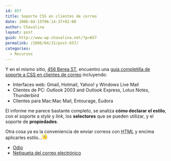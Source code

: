 ```yaml
---
id: 657
title: Soporte CSS en clientes de correo
date: 2006-04-15T06:14:37+02:00
author: Chavalina
layout: post
guid: http://www.wp.chavalina.net/?p=657
permalink: /2006/04/15/post-657/
categories:
  - Recursos
---
```

Y en el mismo sitio, <a href="http://www.456bereastreet.com/archive/200604/css_support_in_email_clients/" target="_blank">456 Berea ST</a>, encuentro una <a href="http://www.campaignmonitor.com/blog/archives/2006/03/a_guide_to_css_1.html" target="_blank">gu&iacute;a completilla de soporte a <acronym title="Cascade Style Sheets">CSS</acronym> en clientes de correo</a> incluyendo:

  * Interfaces web: Gmail, Hotmail, Yahoo! y Windows Live Mail
  * Clientes de PC: Outlook 2003 and Outlook Express, Lotus Notes, Thunderbird
  * Clientes para Mac:Mac Mail, Entourage, Eudora

El informe me parece bastante completo, se analiza **cómo declarar el estilo**, con el soporte a _style_ y _link_, los **selectores** que se pueden utilizar, y el soporte de **propiedades**.

Otra cosa ya es la conveniencia de enviar correos con <acronym title="HyperText Markup Language">HTML</acronym> y encima aplicarles estilo…![emo](/imagenes/emoticonos/triste.gif) 

  * [Odio](http://www.chavalina.net/comentar.php?idpost=443&q=)
  * [Netiqueta del correo electrónico](http://www.netiqueta.org/netiqueta_correo.shtml)